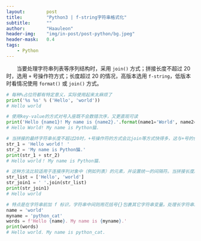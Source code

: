 ```yaml
---
layout:        post
title:         "Python3 | f-string字符串格式化"
subtitle:      ""
author:        "Haauleon"
header-img:    "img/in-post/post-python/bg.jpeg"
header-mask:   0.4
tags:
    - Python
---
```


&emsp;&emsp;当要处理字符串列表等序列结构时，采用 `join()` 方式；拼接长度不超过 20 时，选用 `+` 号操作符方式；长度超过 20 的情况，高版本选用 `f-string`，低版本时看情况使用 `format()` 或 `join()` 方式。     

```python
# 每种%占位符都有特定意义，实际使用起来太麻烦了
print('%s %s' % ('Hello', 'world'))
# Hello world

# 使用key-value的方式对号入座既不会数错次序，又更直观可读
print('Hello {name1}! My name is {name2}.'.format(name1='World', name2='Python猫'))
# Hello World! My name is Python猫.

# 当拼接的最终字符串长度不超过20时，+号操作符的方式会比join等方式快得多，这与+号的使用次数无关
str_1 = 'Hello world！ '
str_2 = 'My name is Python猫.'
print(str_1 + str_2)
# Hello world！ My name is Python猫.

# 这种方法比较适用于连接序列对象中（例如列表）的元素，并设置统一的间隔符。当拼接长度超过20时，这种方式基本上是首选
str_list = ['Hello', 'world']
str_join1 = ' '.join(str_list)
print(str_join1)
# Hello world

# 特点是在字符串前加 f 标识，字符串中间则用花括号{}包裹其它字符串变量。处理长字符串的拼接时，速度与join()方法相当
name = 'world'
myname = 'python_cat'
words = f'Hello {name}. My name is {myname}.'
print(words)
# Hello world. My name is python_cat.
```